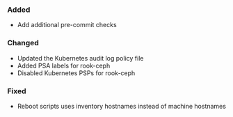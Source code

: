 ### Added
- Add additional pre-commit checks

### Changed

- Updated the Kubernetes audit log policy file
- Added PSA labels for rook-ceph
- Disabled Kubernetes PSPs for rook-ceph

### Fixed
- Reboot scripts uses inventory hostnames instead of machine hostnames

